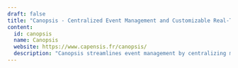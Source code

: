 ```yaml
---
draft: false
title: "Canopsis - Centralized Event Management and Customizable Real-Time Dashboards"
content:
  id: canopsis
  name: Canopsis
  website: https://www.capensis.fr/canopsis/
  description: "Canopsis streamlines event management by centralizing multisource events, automating actions, and providing customizable real-time dashboards for enhanced monitoring and service optimization."
---
```

